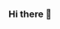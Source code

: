 ### Hi there 👋

<!--
**anasaqeeel/anasaqeeel** is a ✨ _special_ ✨ repository because its `README.md` (this file) appears on your GitHub profile.

Here are some ideas to get you started:

- 🌱 I’m currently learning 
- 👯 I’m looking to collaborate on .ASP.NET development
- 🤔 I’m looking for help with front end development
- 📫 How to reach me: aqeelanas352@gmail.com
